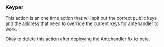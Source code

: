 ### Keyper

This action is an one time action that will spit out the correct public keys and the address that need to override the current keys for antehandler to work.

Okay to delete this action after deploying the Antehandler fix to beta.